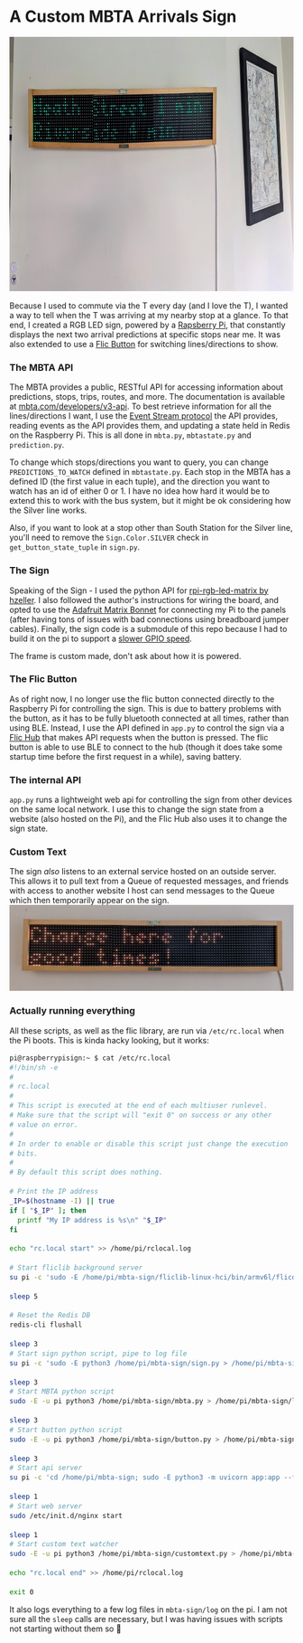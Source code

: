 # A Custom MBTA Arrivals Sign

<img src="static/tsign_compressed.jpg" alt="The T Sign" width="800px" height="450px">

Because I used to commute via the T every day (and I love the T), I wanted a way to tell when the T was arriving at my nearby stop at a glance. To that end, I created a RGB LED sign, powered by a [Rapsberry Pi](https://www.raspberrypi.org/), that constantly displays the next two arrival predictions at specific stops near me. It was also extended to use a [Flic Button](https://flic.io/) for switching lines/directions to show.

### The MBTA API

The MBTA provides a public, RESTful API for accessing information about predictions, stops, trips, routes, and more. The documentation is available at [mbta.com/developers/v3-api](https://www.mbta.com/developers/v3-api). To best retrieve information for all the lines/directions I want, I use the [Event Stream protocol](https://www.mbta.com/developers/v3-api/streaming) the API provides, reading events as the API provides them, and updating a state held in Redis on the Raspberry Pi. This is all done in `mbta.py`, `mbtastate.py` and `prediction.py`.

To change which stops/directions you want to query, you can change `PREDICTIONS_TO_WATCH` defined in `mbtastate.py`. Each stop in the MBTA has a defined ID (the first value in each tuple), and the direction you want to watch has an id of either 0 or 1. I have no idea how hard it would be to extend this to work with the bus system, but it might be ok considering how the Silver line works.

Also, if you want to look at a stop other than South Station for the Silver line, you'll need to remove the `Sign.Color.SILVER` check in `get_button_state_tuple` in `sign.py`.

### The Sign

Speaking of the Sign - I used the python API for [rpi-rgb-led-matrix by hzeller](https://github.com/hzeller/rpi-rgb-led-matrix). I also followed the author's instructions for wiring the board, and opted to use the [Adafruit Matrix Bonnet](https://www.adafruit.com/product/3211) for connecting my Pi to the panels (after having tons of issues with bad connections using breadboard jumper cables). Finally, the sign code is a submodule of this repo because I had to build it on the pi to support a [slower GPIO speed](https://github.com/hzeller/rpi-rgb-led-matrix#gpio-speed).

The frame is custom made, don't ask about how it is powered.

### The Flic Button

As of right now, I no longer use the flic button connected directly to the Raspberry Pi for controlling the sign. This is due to battery problems with the button, as it has to be fully bluetooth connected at all times, rather than using BLE. Instead, I use the API defined in `app.py` to control the sign via a [Flic Hub](https://flic.io/shop/flic-hub) that makes API requests when the button is pressed. The flic button is able to use BLE to connect to the hub (though it does take some startup time before the first request in a while), saving battery.

### The internal API

`app.py` runs a lightweight web api for controlling the sign from other devices on the same local network. I use this to change the sign state from a website (also hosted on the Pi), and the Flic Hub also uses it to change the sign state.

### Custom Text

The sign _also_ listens to an external service hosted on an outside server. This allows it to pull text from a Queue of requested messages, and friends with access to another website I host can send messages to the Queue which then temporarily appear on the sign. ![The Sign With Custom Text](/static/tsign_custom_compressed.jpeg)

### Actually running everything

All these scripts, as well as the flic library, are run via `/etc/rc.local` when the Pi boots. This is kinda hacky looking, but it works:

```bash
pi@raspberrypisign:~ $ cat /etc/rc.local
#!/bin/sh -e
#
# rc.local
#
# This script is executed at the end of each multiuser runlevel.
# Make sure that the script will "exit 0" on success or any other
# value on error.
#
# In order to enable or disable this script just change the execution
# bits.
#
# By default this script does nothing.

# Print the IP address
_IP=$(hostname -I) || true
if [ "$_IP" ]; then
  printf "My IP address is %s\n" "$_IP"
fi

echo "rc.local start" >> /home/pi/rclocal.log

# Start fliclib background server
su pi -c 'sudo -E /home/pi/mbta-sign/fliclib-linux-hci/bin/armv6l/flicd -f /home/pi/mbta-sign/fliclib-linux-hci/flic.sqlite3 > /home/pi/mbta-sign/logs/flic_server.log 2>&1' &

sleep 5

# Reset the Redis DB
redis-cli flushall

sleep 3
# Start sign python script, pipe to log file
su pi -c 'sudo -E python3 /home/pi/mbta-sign/sign.py > /home/pi/mbta-sign/logs/sign.log 2>&1' &

sleep 3
# Start MBTA python script
sudo -E -u pi python3 /home/pi/mbta-sign/mbta.py > /home/pi/mbta-sign/logs/mbta.log 2>&1 &

sleep 3
# Start button python script
sudo -E -u pi python3 /home/pi/mbta-sign/button.py > /home/pi/mbta-sign/logs/button.log 2>&1 &

sleep 3
# Start api server
su pi -c 'cd /home/pi/mbta-sign; sudo -E python3 -m uvicorn app:app --forwarded-allow-ips="*" --uds=/run/uvicorn.sock > /home/pi/mbta-sign/logs/web.log 2>&1' &

sleep 1
# Start web server
sudo /etc/init.d/nginx start

sleep 1
# Start custom text watcher
sudo -E -u pi python3 /home/pi/mbta-sign/customtext.py > /home/pi/mbta-sign/logs/customtext.log 2>&1 &

echo "rc.local end" >> /home/pi/rclocal.log

exit 0
```

It also logs everything to a few log files in `mbta-sign/log` on the pi. I am not sure all the `sleep` calls are necessary, but I was having issues with scripts not starting without them so :shrug:
